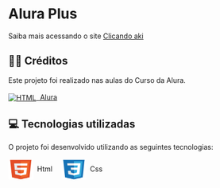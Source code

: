 # Alura Plus

<p>Saiba mais acessando o site <a href="https://stanley-felix-bergamo.github.io/Alura-Plus/">Clicando aki</a></p> 

<h2>👨‍🏫 Créditos </h2>
<p>
Este projeto foi realizado nas aulas do Curso da Alura.
<a href="https://www.alura.com.br/"><br><br>
<img align="center" alt="HTML" height="40" width="50" src="https://play-lh.googleusercontent.com/IDLZXWHLCVun428g_YGnR2HgnoIUlIRNfkmEEM0hmrzhBKZrhJ5UwM0_eHaWQT4gXAs=w240-h480-rw">&nbsp;
Alura
</a>

</p>

<h2>💻 Tecnologias utilizadas</h2>
O projeto foi desenvolvido utilizando as seguintes tecnologias:
<br/><br/>
<div style="display: inline_block">
  <img align="center" alt="HTML" height="40" width="50" src="https://raw.githubusercontent.com/devicons/devicon/master/icons/html5/html5-original.svg">&nbsp; Html&emsp; 
  <img align="center" alt="CSS" height="40" width="50" src="https://raw.githubusercontent.com/devicons/devicon/master/icons/css3/css3-original.svg">&nbsp; Css&emsp; 
</div>


